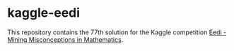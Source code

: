 # kaggle-eedi
This repository contains the 77th solution for the Kaggle competition [Eedi - Mining Misconceptions in Mathematics](https://www.kaggle.com/competitions/eedi-mining-misconceptions-in-mathematics).